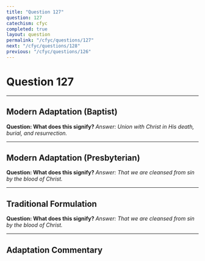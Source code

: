 ```yaml
---
title: "Question 127"
question: 127
catechism: cfyc
completed: true
layout: question
permalink: "/cfyc/questions/127"
next: "/cfyc/questions/128"
previous: "/cfyc/questions/126"
---
```

# Question 127
---
## Modern Adaptation (Baptist)
<strong>
    Question: What does this signify?
</strong>

<em>
    Answer: Union with Christ in His death, burial, and resurrection.
</em>

---
## Modern Adaptation (Presbyterian)
<strong>
    Question: What does this signify?
</strong>

<em>
    Answer: That we are cleansed from sin by the blood of Christ.
</em>

---
## Traditional Formulation
<strong>
    Question: What does this signify?
</strong>

<em>
    Answer: That we are cleansed from sin by the blood of Christ.
</em>

---
## Adaptation Commentary
